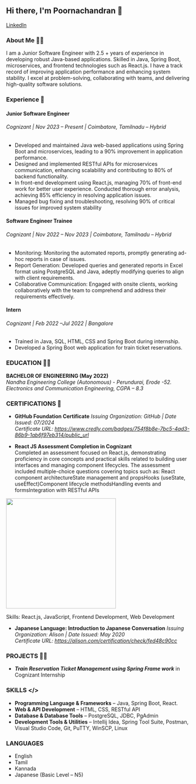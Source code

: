 ## Hi there, I'm Poornachandran 👋  
 <a href="https://www.linkedin.com/in/thechandru-subramaniya">LinkedIn</a>

 ### About Me 🧑‍💼
 I am a Junior Software Engineer with 2.5 + years of experience in developing robust Java-based applications. Skilled in Java, Spring Boot, microservices, and frontend technologies such as React.js. I have a track record of improving application performance and enhancing system stability. I excel at problem-solving, collaborating with teams, and delivering high-quality software solutions.

### Experience 💼
#### Junior Software Engineer 
###### _Cognizant | Nov 2023 – Present | Coimbatore, Tamilnadu – Hybrid_
- Developed and maintained Java web-based applications using Spring Boot and microservices, leading to a 90%
improvement in application performance.
- Designed and implemented RESTful APIs for microservices communication, enhancing scalability and contributing
to 80% of backend functionality.
- In front-end development using React.js, managing 70% of front-end work for better user experience. Conducted
thorough error analysis, achieving 85% efficiency in resolving application issues.
- Managed bug fixing and troubleshooting, resolving 90% of critical issues for improved system stability

#### Software Engineer Trainee 
###### _Cognizant | Nov 2022 – Nov 2023 | Coimbatore, Tamilnadu – Hybrid_
- Monitoring: Monitoring the automated reports, promptly generating ad-hoc reports in
case of issues.
- Report Generation: Developed queries and generated reports in Excel format using
PostgreSQL and Java, adeptly modifying queries to align with client requirements.
- Collaborative Communication: Engaged with onsite clients, working collaboratively with
the team to comprehend and address their requirements effectively.
#### Intern 
###### _Cognizant | Feb 2022 –Jul 2022 | Bangalore_
- Trained in Java, SQL, HTML, CSS and Spring Boot during internship.
- Developed a Spring Boot web application for train ticket reservations.
### EDUCATION 🧑‍🎓
**BACHELOR OF ENGINEERING (May 2022)** <br>
*Nandha Engineering College (Autonomous)*   -      _Perundurai, Erode -52._ <br>
*Electronics and Communication Engineering, CGPA – 8.3* <br>

### CERTIFICATIONS 📜
- **GitHub Foundation Certificate**
 _Issuing Organization: GitHub | Date Issued: 07/2024 <br> Certificate URL: https://www.credly.com/badges/754f8b8e-7bc5-4ad3-86b9-1ab6f97eb314/public_url_

- **React JS Assessment Completion in Cognizant** <br>
  Completed an assessment focused on React.js, demonstrating proficiency in core concepts and practical skills related to building user interfaces and managing component lifecycles. The assessment included multiple-choice questions covering topics such as: React component architectureState management and propsHooks (useState, useEffect)Component lifecycle methodsHandling events and formsIntegration with RESTful APIs

<img src="https://github.com/poornachandran-chandru/My_Learning/blob/Coding_References/React/React%20Assessment.png" width="300">

Skills: React.js, JavaScript, Frontend Development, Web Development <br>

- **Japanese Language: Introduction to Japanese Conversation**
_Issuing Organization: Alison | Date Issued: May 2020 <br> Certificate URL: https://alison.com/certification/check/fed48c90cc_

### PROJECTS 👨‍💻
- **_Train Reservation Ticket Management using Spring Frame work_** in Cognizant Internship

### SKILLS </>
- **Programming Language & Frameworks** – Java, Spring Boot, React.
- **Web & API Development** – HTML, CSS, RESTful API
- **Database & Database Tools** – PostgreSQL, JDBC, PgAdmin
- **Development Tools & Utilities** – Intellij Idea, Spring Tool Suite, Postman, Visual Studio Code, Git, PuTTY, WinSCP, Linux

### LANGUAGES
- English
- Tamil
-  Kannada
- Japanese (Basic Level – N5)



